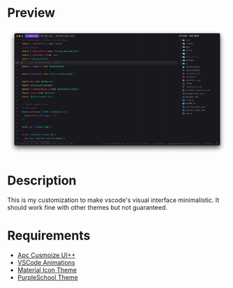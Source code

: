 # Preview

<img width="1743" alt="Preview" src="preview.png">

# Description

This is my customization to make vscode's visual interface minimalistic. It should work fine with other themes but not guaranteed.

# Requirements

- [Apc Cusmoize UI++](https://marketplace.visualstudio.com/items?itemName=drcika.apc-extension)
- [VSCode Animations](https://marketplace.visualstudio.com/items?itemName=BrandonKirbyson.vscode-animations)
- [Material Icon Theme](https://marketplace.visualstudio.com/items?itemName=PKief.material-icon-theme)
- [PurpleSchool Theme](https://marketplace.visualstudio.com/items?itemName=PurpleSchool.purpleschool-theme)
